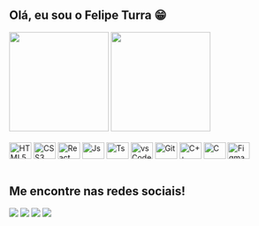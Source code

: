 ## Olá, eu sou o Felipe Turra 😁

<div>
  <a href="https://github.com/FelipeTurra"></a>
  <img height="180em" src="https://github-readme-stats.vercel.app/api?username=FelipeTurra&show_icons=true&theme=radical&include_all_commits=true&count_private=true&border_radius=0&hide_border=true&bg_color=00000000&card_width=30px"/>
  <img height="180em" src="https://github-readme-stats.vercel.app/api/top-langs/?username=FelipeTurra&layout=compact&langs_count=6&theme=radical&border_radius=0&hide_border=true&bg_color=00000000&card_width=60px"/>
</div>
    
<div style="display:inline_block">
  <br>
  <img align="center" alt="HTML5" height="30" width="40" src="https://cdn.jsdelivr.net/gh/devicons/devicon/icons/html5/html5-plain.svg">
  <img align="center" alt="CSS3" height="30" width="40" src="https://cdn.jsdelivr.net/gh/devicons/devicon/icons/css3/css3-plain.svg">
  <img align="center" alt="React" height="30" width="40" src="https://cdn.jsdelivr.net/gh/devicons/devicon/icons/rect/rect-plain.svg">
  <img align="center" alt="Js" height="30" width="40" src="https://cdn.jsdelivr.net/gh/devicons/devicon/icons/javascript/javascript-plain.svg">
  <img align="center" alt="Ts" height="30" width="40" src="https://cdn.jsdelivr.net/gh/devicons/devicon/icons/typescript/typescript-plain.svg">
  <img align="center" alt="vsCode" height="30" width="40" src="https://cdn.jsdelivr.net/gh/devicons/devicon/icons/vscode/vscode-original.svg">
  <img align="center" alt="Git" height="30" width="40" src="https://cdn.jsdelivr.net/gh/devicons/devicon/icons/git/git-original.svg">
  <img align="center" alt="C++" height="30" width="40" src="https://cdn.jsdelivr.net/gh/devicons/devicon/icons/cplusplus/cplusplus-plain.svg">
  <img align="center" alt="C" height="30" width="40" src="https://cdn.jsdelivr.net/gh/devicons/devicon/icons/c/c-plain.svg">
  <img align="center" alt="Figma" height="30" width="40" src="https://cdn.jsdelivr.net/gh/devicons/devicon/icons/figma/figma-original.svg">
</div>

<br>


## Me encontre nas redes sociais!

<div>
  <a href="https://www.instagram.com/turraa_/" target="_blank"><img src="https://img.shields.io/badge/-Instagram-%23E4405F?style=for-the-badge&logo=instagram&logoColor=white" target="_blank"></a>
  <a href="https://discord.gg/271650793818554368" target="_blank"><img src="https://img.shields.io/badge/Discord-7289DA?style=for-the-badge&logo=discord&logoColor=white" target="_blank"></a> 
  <a href="mailto:turra.felipe@gmail.com"><img src="https://img.shields.io/badge/-Gmail-%23333?style=for-the-badge&logo=gmail&logoColor=white" target="_blank"></a>
  <a href="https://www.linkedin.com/in/felipe-turra-1b2565278/" target="_blank"><img src="https://img.shields.io/badge/-LinkedIn-%230077B5?style=for-the-badge&logo=linkedin&logoColor=white" target="_blank"></a>
</div>
